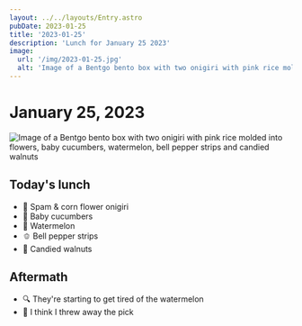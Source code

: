 ```yaml
---
layout: ../../layouts/Entry.astro
pubDate: 2023-01-25
title: '2023-01-25'
description: 'Lunch for January 25 2023'
image:
  url: '/img/2023-01-25.jpg'
  alt: 'Image of a Bentgo bento box with two onigiri with pink rice molded into flowers, baby cucumbers, watermelon, bell pepper strips and candied walnuts'
---
```

# January 25, 2023

![Image of a Bentgo bento box with two onigiri with pink rice molded into flowers, baby cucumbers, watermelon, bell pepper strips and candied walnuts](/img/2023-01-25.jpg)

## Today's lunch
* 🌸 Spam & corn flower onigiri
* 🥒 Baby cucumbers
* 🍉 Watermelon
* 🫑 Bell pepper strips
* 🍫 Candied walnuts

## Aftermath
* 🔍 They're starting to get tired of the watermelon
* 🤦 I think I threw away the pick

